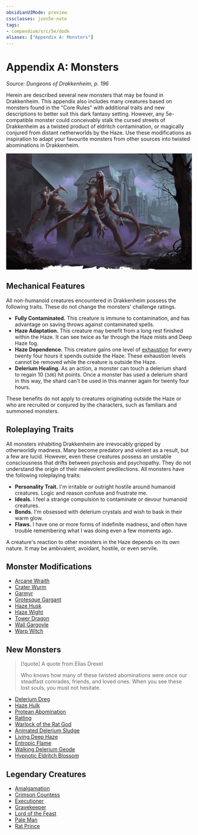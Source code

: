 ```yaml
---
obsidianUIMode: preview
cssclasses: json5e-note
tags:
- compendium/src/5e/dodk
aliases: ["Appendix A: Monsters"]
---
```

# Appendix A: Monsters
*Source: Dungeons of Drakkenheim, p. 196* 

Herein are described several new monsters that may be found in Drakkenheim. This appendix also includes many creatures based on monsters found in the "Core Rules" with additional traits and new descriptions to better suit this dark fantasy setting. However, any 5e-compatible monster could conceivably stalk the cursed streets of Drakkenheim as a twisted product of eldritch contamination, or magically conjured from distant netherworlds by the Haze. Use these modifications as inspiration to adapt your favourite monsters from other sources into twisted abominations in Drakkenheim.

![](https://raw.githubusercontent.com/5etools-mirror-3/5etools-img/main/adventure/DoDk/145-10-001.alleyway.webp#center)

## Mechanical Features

All non-humanoid creatures encountered in Drakkenheim possess the following traits. These do not change the monsters' challenge ratings.

- **Fully Contaminated.** This creature is immune to contamination, and has advantage on saving throws against contaminated spells.  
- **Haze Adaptation.** This creature may benefit from a long rest finished within the Haze. It can see twice as far through the Haze mists and Deep Haze fog.  
- **Haze Dependence.** This creature gains one level of [exhaustion](Mechanics/Rules/conditions.md#Exhaustion) for every twenty four hours it spends outside the Haze. These exhaustion levels cannot be removed while the creature is outside the Haze.  
- **Delerium Healing.** As an action, a monster can touch a delerium shard to regain 10 (`3d6`) hit points. Once a monster has used a delerium shard in this way, the shard can't be used in this manner again for twenty four hours.  

These benefits do not apply to creatures originating outside the Haze or who are recruited or conjured by the characters, such as familiars and summoned monsters.

## Roleplaying Traits

All monsters inhabiting Drakkenheim are irrevocably gripped by otherworldly madness. Many become predatory and violent as a result, but a few are lucid. However, even these creatures possess an unstable consciousness that drifts between psychosis and psychopathy. They do not understand the origin of their malevolent predilections. All monsters have the following roleplaying traits:

- **Personality Trait.** I'm irritable or outright hostile around humanoid creatures. Logic and reason confuse and frustrate me.  
- **Ideals.** I feel a strange compulsion to contaminate or devour humanoid creatures.  
- **Bonds.** I'm obsessed with delerium crystals and wish to bask in their warm glow.  
- **Flaws.** I have one or more forms of indefinite madness, and often have trouble remembering what I was doing even a few moments ago.  

A creature's reaction to other monsters in the Haze depends on its own nature. It may be ambivalent, avoidant, hostile, or even servile.

## Monster Modifications

- [Arcane Wraith](Mechanics/bestiary/undead/arcane-wraith-dodk.md)  
- [Crater Wurm](Mechanics/bestiary/monstrosity/crater-wurm-dodk.md)  
- [Garmyr](Mechanics/bestiary/monstrosity/garmyr-dodk.md)  
- [Grotesque Gargant](Mechanics/bestiary/giant/grotesque-gargant-dodk.md)  
- [Haze Husk](Mechanics/bestiary/undead/haze-husk-dodk.md)  
- [Haze Wight](Mechanics/bestiary/undead/haze-wight-dodk.md)  
- [Tower Dragon](Mechanics/bestiary/dragon/tower-dragon-dodk.md)  
- [Wall Gargoyle](Mechanics/bestiary/elemental/wall-gargoyle-dodk.md)  
- [Warp Witch](Mechanics/bestiary/undead/warp-witch-dodk.md)  

## New Monsters

> [!quote] A quote from Elias Drexel  
> 
> Who knows how many of these twisted abominations were once our steadfast comrades, friends, and loved ones. When you see these lost souls, you must not hesitate.

- [Delerium Dreg](Mechanics/bestiary/aberration/delerium-dreg-dodk.md)  
- [Haze Hulk](Mechanics/bestiary/aberration/haze-hulk-dodk.md)  
- [Protean Abomination](Mechanics/bestiary/aberration/protean-abomination-dodk.md)  
- [Ratling](Mechanics/bestiary/monstrosity/ratling-dodk.md)  
- [Warlock of the Rat God](Mechanics/bestiary/monstrosity/warlock-of-the-rat-god-dodk.md)  
- [Animated Delerium Sludge](Mechanics/bestiary/elemental/animated-delerium-sludge-dodk.md)  
- [Living Deep Haze](Mechanics/bestiary/elemental/living-deep-haze-dodk.md)  
- [Entropic Flame](Mechanics/bestiary/elemental/entropic-flame-dodk.md)  
- [Walking Delerium Geode](Mechanics/bestiary/elemental/walking-delerium-geode-dodk.md)  
- [Hypnotic Eldritch Blossom](Mechanics/bestiary/plant/hypnotic-eldritch-blossom-dodk.md)  

## Legendary Creatures

- [Amalgamation](Mechanics/bestiary/aberration/amalgamation-dodk.md)  
- [Crimson Countess](Mechanics/bestiary/monstrosity/crimson-countess-dodk.md)  
- [Executioner](Mechanics/bestiary/construct/executioner-dodk.md)  
- [Gravekeeper](Mechanics/bestiary/aberration/gravekeeper-dodk.md)  
- [Lord of the Feast](Mechanics/bestiary/monstrosity/lord-of-the-feast-dodk.md)  
- [Pale Man](Mechanics/bestiary/aberration/pale-man-dodk.md)  
- [Rat Prince](Mechanics/bestiary/monstrosity/rat-prince-dodk.md)